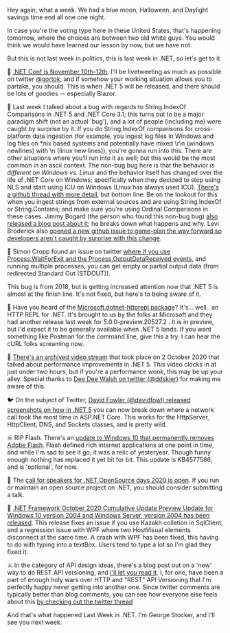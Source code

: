 Hey again, what a week.  We had a blue moon, Halloween, and Daylight savings time end all one one night.

In case you're the voting type here in these United States, that's happening tomorrow, where the choices are between two old white guys.  You would think we would have learned our lesson by now, but we have not.  

But this is not last week in politics, this is last week in .NET, so let's get to it.


📅 [.NET Conf is November 10th-12th](https://www.dotnetconf.net/). I'll be livetweeting as much as possible on twitter [@gortok](https://twitter.com/gortok), and if somehow your working situation allows you to partake, you should.  This is when .NET 5 will be released, and there should be lots of goodies -- especially Blazor.

🐞 Last week I talked about a bug with regards to String.IndexOf Comparisons in .NET 5 and .NET Core 3.1; this turns out to be a major paradigm shift (not an actual 'bug'), and a lot of people (including me) were caught by surprise by it.  If you do String.IndexOf comparisons for cross-platform data ingestion (for example, you ingest log files in Windows and log files on *nix based systems and potentially have mixed \r\n (windows newlines) with \n (linux new lines)), you're gonna run into this. There are other situations where you'll run into it as well; but this would be the most common in an ascii context.  The non-bug bug here is that the behavior *is different on Windows vs. Linux* and the behavior itself has changed over the life of .NET Core on Windows; specifically when they decided to stop using NLS and start using ICU on Windows (Linux has always used ICU).  [There's a github thread with more detail](https://github.com/dotnet/runtime/issues/43736), but bottom line: Be on the lookout for this when you ingest strings from external sources and are using String.IndexOf or String.Contains; and make sure you're using Ordinal Comparisons in these cases.  Jimmy Bogard (the person who found this non-bug bug) [also released a blog post about it](https://jimmybogard.com/mind-your-strings-with-net-5-0/); he breaks down what happens and why.  Levi Broderick also [opened a new github issue to game-plan the way forward so developers aren't caught by surprise with this change](https://github.com/dotnet/runtime/issues/43956).

🐞 Simon Cropp found an issue on twitter [where if you use Process.WaitForExit and the Process.OutputDataReceived events](https://github.com/dotnet/runtime/issues/27128), and running multiple processes, you can get empty or partial output data (from redirected Standard Out (STDOUT)). 

This bug is from 2018, but is getting increased attention now that .NET 5 is almost at the finish line.  It's not fixed, but here's to being aware of it.

🎁 Have you heard of the [Microsoft.dotnet-httprepl package](https://www.nuget.org/packages/Microsoft.dotnet-httprepl/5.0.0-preview.20527.2)? It's... well.. an HTTP REPL for .NET.  It's brought to us by the folks at Microsoft and they had another release last week for 5.0.0-preview.20527.2 . It is in preview, but I'd expect it to be generally available when .NET 5 lands.  If you want something like Postman for the command line, give this a try.  I can hear the cURL folks screaming now.

🎥 [There's an archived video stream](https://www.youtube.com/watch?v=Ehvr9wXJNEM&feature=youtu.be&utm_content=142383918&utm_medium=social&utm_source=twitter&hss_channel=tw-4083531) that took place on 2 October 2020 that talked about performance improvements in .NET 5.  This video clocks in at just under two hours, but if you're a performance wonk, this may be up your alley. Special thanks to [Dee Dee Walsh on twitter (@ddskier)](https://twitter.com/ddskier/status/1321221133044207619) for making me aware of this.

🐦 On the subject of Twitter, [David Fowler (@davidfowl) released screenshots on how in .NET 5](https://twitter.com/davidfowl/status/1321174109938659330?s=20) you can now break down where a network call took the most time in ASP.NET Core.  This works for the HttpServer, HttpClient, DNS, and Sockets classes, and is pretty wild.

☠ RIP Flash.  There's an [update to Windows 10 that permanently removes Adobe Flash](https://www.zdnet.com/article/new-windows-10-update-permanently-removes-adobe-flash/).  Flash defined rich internet applications at one point in time, and while I'm sad to see it go; it was a relic of yesteryear.  Though funny enough nothing has replaced it yet bit for bit.  This update is KB4577586, and is 'optional', for now.

📢 The [call for speakers for .NET OpenSource days 2020 is open](https://sessionize.com/dotnet-opensource-days-2020). If you run or maintain an open source project on .NET, you should consider submitting a talk.

📢 [.NET Framework October 2020 Cumulative Update Preview Update for Windows 10 version 2004 and Windows Server, version 2004 has been released](https://devblogs.microsoft.com/dotnet/net-framework-october-2020-cumulative-update-preview-update-for-windows-10-2004-and-windows-server-version-2004/). This release fixes an issue if you use Kazakh collation in SqlClient, and a regression issue with WPF where two HostVisual elements disconnect at the same time. A crash with WPF has been fixed, this having to do with typing into a textBox. Users tend to type a lot so I'm glad they fixed it.

⚔ In the category of API design ideas, there's a blog post out on a 'new' way to do REST API versioning, and [I'll let you read it](https://blog.ploeh.dk/2020/10/26/fit-urls/).  I, for one, have been a part of enough holy wars over HTTP and "REST" API Versioning that I'm perfectly happy never getting into another one. Since twitter comments are typically better than blog comments, you can see how everyone else feels about this [by checking out the twitter thread](https://twitter.com/ploeh/status/1320613479720624134?s=20)

And that's what happened Last Week in .NET.  I'm George Stocker, and I'll see you next week.
